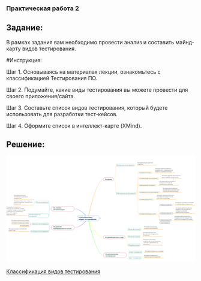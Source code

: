 ### Практическая работа 2
## Задание:
В рамках задания вам необходимо провести анализ и составить майнд-карту видов тестирования.

#Инструкция:

Шаг 1. Основываясь на материалах лекции, ознакомьтесь с классификацией Тестирования ПО.

Шаг 2. Подумайте, какие виды тестирования вы можете провести для своего приложения/сайта.

Шаг 3. Составьте список видов тестирования, который будете использовать для разработки тест-кейсов.

Шаг 4. Оформите список в интеллект-карте (XMind).

## Решение: 

![Классификация видов тестирования](https://github.com/Ask1509/SOFTWARE_TESTER/blob/main/img/Классификация%20видов%20тестирования.png)

[Классификация видов тестирования](https://www.mindomo.com/mindmap/mind-map-ca9ab87edbb05bc36142d781f94d468f)
